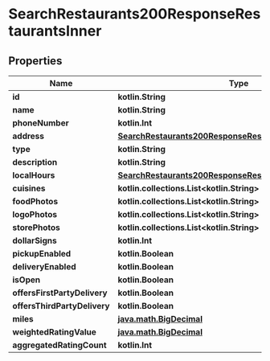
# SearchRestaurants200ResponseRestaurantsInner

## Properties
| Name | Type | Description | Notes |
| ------------ | ------------- | ------------- | ------------- |
| **id** | **kotlin.String** |  |  [optional] |
| **name** | **kotlin.String** |  |  [optional] |
| **phoneNumber** | **kotlin.Int** |  |  [optional] |
| **address** | [**SearchRestaurants200ResponseRestaurantsInnerAddress**](SearchRestaurants200ResponseRestaurantsInnerAddress.md) |  |  [optional] |
| **type** | **kotlin.String** |  |  [optional] |
| **description** | **kotlin.String** |  |  [optional] |
| **localHours** | [**SearchRestaurants200ResponseRestaurantsInnerLocalHours**](SearchRestaurants200ResponseRestaurantsInnerLocalHours.md) |  |  [optional] |
| **cuisines** | **kotlin.collections.List&lt;kotlin.String&gt;** |  |  [optional] |
| **foodPhotos** | **kotlin.collections.List&lt;kotlin.String&gt;** |  |  [optional] |
| **logoPhotos** | **kotlin.collections.List&lt;kotlin.String&gt;** |  |  [optional] |
| **storePhotos** | **kotlin.collections.List&lt;kotlin.String&gt;** |  |  [optional] |
| **dollarSigns** | **kotlin.Int** |  |  [optional] |
| **pickupEnabled** | **kotlin.Boolean** |  |  [optional] |
| **deliveryEnabled** | **kotlin.Boolean** |  |  [optional] |
| **isOpen** | **kotlin.Boolean** |  |  [optional] |
| **offersFirstPartyDelivery** | **kotlin.Boolean** |  |  [optional] |
| **offersThirdPartyDelivery** | **kotlin.Boolean** |  |  [optional] |
| **miles** | [**java.math.BigDecimal**](java.math.BigDecimal.md) |  |  [optional] |
| **weightedRatingValue** | [**java.math.BigDecimal**](java.math.BigDecimal.md) |  |  [optional] |
| **aggregatedRatingCount** | **kotlin.Int** |  |  [optional] |



